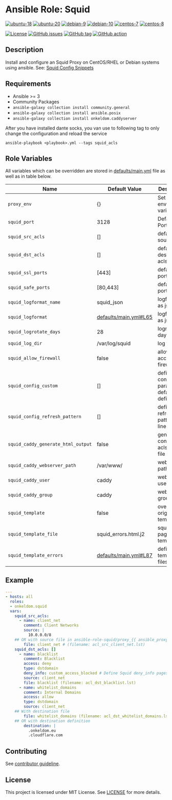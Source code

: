 # Ansible Role: Squid

[![ubuntu-18](https://img.shields.io/badge/ubuntu-18.x-orange?style=flat&logo=ubuntu)](https://ubuntu.com/)
[![ubuntu-20](https://img.shields.io/badge/ubuntu-20.x-orange?style=flat&logo=ubuntu)](https://ubuntu.com/)
[![debian-9](https://img.shields.io/badge/debian-9.x-orange?style=flat&logo=debian)](https://www.debian.org/)
[![debian-10](https://img.shields.io/badge/debian-10.x-orange?style=flat&logo=debian)](https://www.debian.org/)
[![centos-7](https://img.shields.io/badge/centos-7.x-orange?style=flat&logo=centos)](https://www.centos.org/)
[![centos-8](https://img.shields.io/badge/centos-8.x-orange?style=flat&logo=centos)](https://www.centos.org/)

[![License](https://img.shields.io/badge/license-MIT%20License-brightgreen.svg?style=flat)](https://opensource.org/licenses/MIT)
[![GitHub issues](https://img.shields.io/github/issues/OnkelDom/ansible-role-squid?style=flat)](https://github.com/OnkelDom/ansible-role-squid/issues)
[![GitHub tag](https://img.shields.io/github/tag/OnkelDom/ansible-role-squid.svg?style=flat)](https://github.com/OnkelDom/ansible-role-squid/tags)
[![GitHub action](https://github.com/OnkelDom/ansible-role-squid/workflows/ansible-lint/badge.svg)](https://github.com/OnkelDom/ansible-role-squid)

## Description

Install and configure an Squid Proxy on CentOS/RHEL or Debian systems using ansible.
See: [Squid Config Snippets](https://gist.github.com/OnkelDom/e5a452b87a58ede35c8318b2188e6914)

## Requirements

- Ansible >= 3
- Community Packages
- `ansible-galaxy collection install community.general`
- `ansible-galaxy collection install ansible.posix`
- `ansible-galaxy collection install onkeldom.caddyserver`

After you have installed dante socks, you van use to following tag to only change the configuration and reload the service
```
ansible-playbook <playbook>.yml --tags squid_acls
```

## Role Variables

All variables which can be overridden are stored in [defaults/main.yml](defaults/main.yml) file as well as in table below.

| Name           | Default Value | Description                        |
| -------------- | ------------- | -----------------------------------|
| `proxy_env` | {} | Set proxy environment variables | 
| `squid_port` | 3128 | Default bind Port |
| `squid_src_acls` | [] | default source acls |
| `squid_dst_acls` | [] | default destination acls |
| `squid_ssl_ports` | [443] | default ssl ports |
| `squid_safe_ports` | [80,443] | default safe ports |
| `squid_logformat_name` | squid_json | logformat as json |
| `squid_logformat` | [defaults/main.yml#L65](defaults/main.yml#L65) | logformat as json |
| `squid_logrotate_days` | 28 | logrotate days |
| `squid_log_dir` | /var/log/squid | log folder |
| `squid_allow_firewall` | false | allow access on firewall |
| `squid_config_custom` | [] | define config params (not defaults defined) |
| `squid_config_refresh_pattern` | [] | define refresh pattern per line |
| `squid_caddy_generate_html_output` | false | generate config and acls as html file |
| `squid_caddy_webserver_path` | /var/www/ | webserver path |
| `squid_caddy_user` | caddy | webserver user name |
| `squid_caddy_group` | caddy | webserver group name |
| `squid_template` | false | override original templates |
| `squid_template_file` | squid_errors.html.j2 | squid deny page template |
| `squid_template_errors` | [defaults/main.yml#L87](defaults/main.yml#L87) | defined template files |

## Example

```yaml
---
- hosts: all
  roles:
  - onkeldom.squid
  vars:
    squid_src_acls:
      - name: client_net
        comment: Client Networks
        source: |
          10.0.0.0/8
    ## OR with source file in ansible-role-squid/proxy_{{ ansible_proxy }}
        file: client_net # (filename: acl_src_client_net.lst)
    squid_dst_acls: []
      - name: blacklist
        comment: Blacklist
        access: deny
        type: dstdomain
        deny_info: custom_access_blocked # Define Squid deny_info pages defined in squid_template_errors
        source: client_net
        file: blacklist (filename: acl_dst_blacklist.lst)
      - name: whitelist_domains
        comment: Internal Domains
        access: allow
        type: dstdomain
        source: client_net
    ## With destination file
        file: whitelist_domains (filename: acl_dst_whitelist_domains.lst)
    ## OR with destination definition
        destination: |
          .onkeldom.eu
          .cloudflare.com
```

## Contributing

See [contributor guideline](CONTRIBUTING.md).

## License

This project is licensed under MIT License. See [LICENSE](/LICENSE) for more details.
